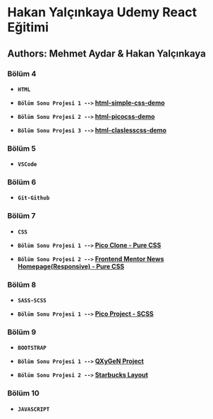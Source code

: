 # Hakan Yalçınkaya Udemy React Eğitimi

## Authors: Mehmet Aydar & Hakan Yalçınkaya

### Bölüm 4
- **`HTML`**

- **`Bölüm Sonu Projesi 1 -->` [html-simple-css-demo](https://mehmetaydar-html-simple-css-demo.netlify.app/)**

- **`Bölüm Sonu Projesi 2 -->` [html-picocss-demo](https://mehmetaydar-picocss-demo.netlify.app/)**

- **`Bölüm Sonu Projesi 3 -->` [html-claslesscss-demo](https://mehmetaydar-classless-css-demo.netlify.app/)**


### Bölüm 5
- **`VSCode`**

### Bölüm 6
- **`Git-Github`**

### Bölüm 7
- **`CSS`**

- **`Bölüm Sonu Projesi 1 -->` [Pico Clone - Pure CSS](https://mehmetaydar-pico-clone.netlify.app/)**
- **`Bölüm Sonu Projesi 2 -->` [Frontend Mentor News Homepage(Responsive) - Pure CSS](https://mehmetaydar-news-homepage.netlify.app/)**


### Bölüm 8
- **`SASS-SCSS`**

- **`Bölüm Sonu Projesi 1 -->` [Pico Project - SCSS](https://mehmetaydar-pico-project-scss.netlify.app/)**

### Bölüm 9
- **`BOOTSTRAP`**

- **`Bölüm Sonu Projesi 1 -->` [QXyGeN Project](https://ma-bootstrap-project.netlify.app/)**
- **`Bölüm Sonu Projesi 2 -->` [Starbucks Layout](https://ma-starbucks-layout.netlify.app/)**

### Bölüm 10
- **`JAVASCRIPT`**